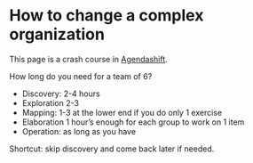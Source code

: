 # How to change a complex organization

This page is a crash course in [Agendashift](1).

How long do you need for a team of 6?

* Discovery: 2-4 hours
* Exploration 2-3
* Mapping: 1-3 at the lower end if you do only 1 exercise
* Elaboration 1 hour’s enough for each group to work on 1 item
* Operation: as long as you have

Shortcut: skip discovery and come back later if needed.

[1]: https://www.agendashift.com/
